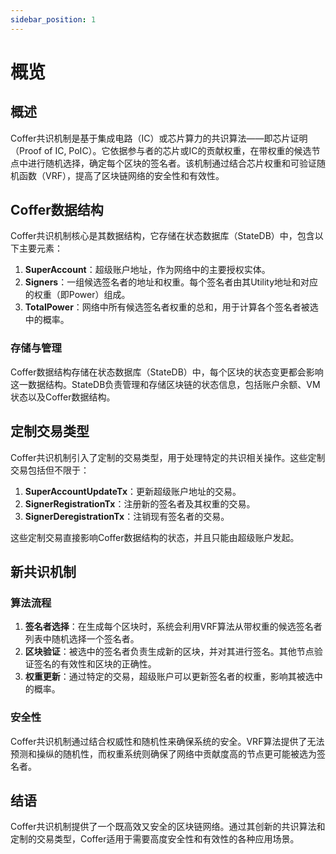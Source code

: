 ```yaml
---
sidebar_position: 1
---
```


# 概览


## 概述

Coffer共识机制是基于集成电路（IC）或芯片算力的共识算法——即芯片证明（Proof of IC, PoIC）。它依据参与者的芯片或IC的贡献权重，在带权重的候选节点中进行随机选择，确定每个区块的签名者。该机制通过结合芯片权重和可验证随机函数（VRF），提高了区块链网络的安全性和有效性。

## Coffer数据结构

Coffer共识机制核心是其数据结构，它存储在状态数据库（StateDB）中，包含以下主要元素：

1. **SuperAccount**：超级账户地址，作为网络中的主要授权实体。
2. **Signers**：一组候选签名者的地址和权重。每个签名者由其Utility地址和对应的权重（即Power）组成。
3. **TotalPower**：网络中所有候选签名者权重的总和，用于计算各个签名者被选中的概率。

### 存储与管理

Coffer数据结构存储在状态数据库（StateDB）中，每个区块的状态变更都会影响这一数据结构。StateDB负责管理和存储区块链的状态信息，包括账户余额、VM状态以及Coffer数据结构。

## 定制交易类型

Coffer共识机制引入了定制的交易类型，用于处理特定的共识相关操作。这些定制交易包括但不限于：

1. **SuperAccountUpdateTx**：更新超级账户地址的交易。
2. **SignerRegistrationTx**：注册新的签名者及其权重的交易。
3. **SignerDeregistrationTx**：注销现有签名者的交易。

这些定制交易直接影响Coffer数据结构的状态，并且只能由超级账户发起。

## 新共识机制

### 算法流程

1. **签名者选择**：在生成每个区块时，系统会利用VRF算法从带权重的候选签名者列表中随机选择一个签名者。
2. **区块验证**：被选中的签名者负责生成新的区块，并对其进行签名。其他节点验证签名的有效性和区块的正确性。
3. **权重更新**：通过特定的交易，超级账户可以更新签名者的权重，影响其被选中的概率。

### 安全性

Coffer共识机制通过结合权威性和随机性来确保系统的安全。VRF算法提供了无法预测和操纵的随机性，而权重系统则确保了网络中贡献度高的节点更可能被选为签名者。

## 结语

Coffer共识机制提供了一个既高效又安全的区块链网络。通过其创新的共识算法和定制的交易类型，Coffer适用于需要高度安全性和有效性的各种应用场景。

